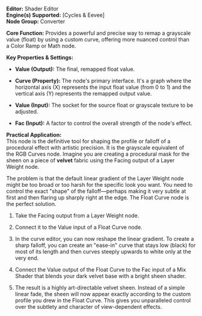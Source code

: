 **Editor:** Shader Editor  
**Engine(s) Supported:** [Cycles & Eevee]  
**Node Group:** Converter

**Core Function:** Provides a powerful and precise way to remap a grayscale value (float) by using a custom curve, offering more nuanced control than a Color Ramp or Math node.

**Key Properties & Settings:**

- **Value (Output):** The final, remapped float value.
    
- **Curve (Property):** The node's primary interface. It's a graph where the horizontal axis (X) represents the input float value (from 0 to 1) and the vertical axis (Y) represents the remapped output value.
    
- **Value (Input):** The socket for the source float or grayscale texture to be adjusted.
    
- **Fac (Input):** A factor to control the overall strength of the node's effect.
    

**Practical Application:**  
This node is the definitive tool for shaping the profile or falloff of a procedural effect with artistic precision. It is the grayscale equivalent of the RGB Curves node. Imagine you are creating a procedural mask for the sheen on a piece of **velvet** fabric using the Facing output of a Layer Weight node.

The problem is that the default linear gradient of the Layer Weight node might be too broad or too harsh for the specific look you want. You need to control the exact "shape" of the falloff—perhaps making it very subtle at first and then flaring up sharply right at the edge. The Float Curve node is the perfect solution.

1. Take the Facing output from a Layer Weight node.
    
2. Connect it to the Value input of a Float Curve node.
    
3. In the curve editor, you can now reshape the linear gradient. To create a sharp falloff, you can create an "ease-in" curve that stays low (black) for most of its length and then curves steeply upwards to white only at the very end.
    
4. Connect the Value output of the Float Curve to the Fac input of a Mix Shader that blends your dark velvet base with a bright sheen shader.
    
5. The result is a highly art-directable velvet sheen. Instead of a simple linear fade, the sheen will now appear exactly according to the custom profile you drew in the Float Curve. This gives you unparalleled control over the subtlety and character of view-dependent effects.